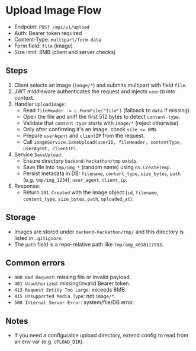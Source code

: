 # Upload Image Flow

- Endpoint: `POST /api/v1/upload`
- Auth: Bearer token required
- Content-Type: `multipart/form-data`
- Form field: `file` (image)
- Size limit: 8MB (client and server checks)

## Steps

1. Client selects an image (`image/*`) and submits multipart with field `file`.
2. JWT middleware authenticates the request and injects `userID` into context.
3. Handler `UploadImage`:
   - Read `fileHeader := c.FormFile("file")` (fallback to `data` if missing).
   - Open the file and sniff the first 512 bytes to detect `content-type`.
   - Validate that `content-type` starts with `image/*` (reject otherwise).
   - Only after confirming it's an image, check `size <= 8MB`.
   - Prepare `userAgent` and `clientIP` from the request.
   - Call `imageService.SaveUpload(userID, fileHeader, contentType, userAgent, clientIP)`.
4. Service `SaveUpload`:
   - Ensure directory `backend-hackathon/tmp` exists.
   - Save file into `tmp/img_*` (random name) using `os.CreateTemp`.
   - Persist metadata in DB: `filename`, `content_type`, `size_bytes`, `path` (e.g. `tmp/img_1234`), `user_agent`, `client_ip`.
5. Response:
   - Return `201 Created` with the image object (`id`, `filename`, `content_type`, `size_bytes`, `path`, `uploaded_at`).

## Storage

- Images are stored under `backend-hackathon/tmp/` and this directory is listed in `.gitignore`.
- The `path` field is a repo-relative path like `tmp/img_4018117933`.

## Common errors

- `400 Bad Request`: missing file or invalid payload.
- `401 Unauthorized`: missing/invalid Bearer token.
- `413 Request Entity Too Large`: exceeds 8MB.
- `415 Unsupported Media Type`: not `image/*`.
- `500 Internal Server Error`: system/file/DB error.

## Notes

- If you need a configurable upload directory, extend config to read from an env var (e.g. `UPLOAD_DIR`).